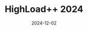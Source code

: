 ---
title: "HighLoad++ 2024"
date: 2024-12-02
type: "events"
role: "Speaker"
location: "Moscow"
description: "Topic: \"Transformation Story: How We Failed to Handle 20,000+ RPS and What We Learned From It\""
video: "https://youtu.be/YSwJkAcgMmk"
presentation: "/files/presentations/HighLoad_2024_Q4.pdf"
---